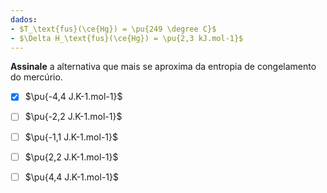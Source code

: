 ```yaml
---
dados:
- $T_\text{fus}(\ce{Hg}) = \pu{249 \degree C}$
- $\Delta H_\text{fus}(\ce{Hg}) = \pu{2,3 kJ.mol-1}$
---
```

**Assinale** a alternativa que mais se aproxima da entropia de congelamento do mercúrio.

- [x] $\pu{-4,4 J.K-1.mol-1}$
- [ ] $\pu{-2,2 J.K-1.mol-1}$
- [ ] $\pu{-1,1 J.K-1.mol-1}$
- [ ] $\pu{2,2 J.K-1.mol-1}$
- [ ] $\pu{4,4 J.K-1.mol-1}$


